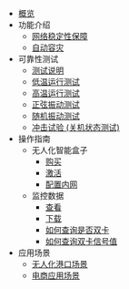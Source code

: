 * [概览](/UBox/README.md)
* 功能介绍
  * [网络稳定性保障](/UBox/function/stability.md)
  * [自动容灾](/UBox/function/recovery.md)
* 可靠性测试
  * [测试说明](UBox/reliabilitytest/overview.md) 
  * [低温运行测试](/UBox/reliabilitytest/lowtemp.md)
  * [高温运行测试](/UBox/reliabilitytest/hightemp.md)
  * [正弦振动测试](/UBox/reliabilitytest/sinevibration.md)
  * [随机振动测试](/UBox/reliabilitytest/randomvibration.md)
  * [冲击试验 (关机状态测试)](/UBox/reliabilitytest/impacttest.md)
* 操作指南 
  * 无人化智能盒子  
    * [购买](/UBox/guide/buy.md)
    * [激活](/UBox/guide/activate.md)
    * [配置内网](/UBox/guide/LAN.md)
  * 监控数据
    * [查看]( /UBox/guide/check.md)
    * [下载](/UBox/guide/download.md)
    * [如何查询是否双卡](/UBox/guide/dual-sim.md)
    * [如何查询双卡信号值](/UBox/guide/signal.md)
* 应用场景   
  * [无人化港口场景](/UBox/strategy/port.md)
  * [电商应用场景](/UBox/strategy/ecommerce.md)

